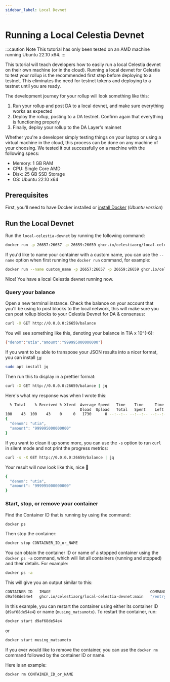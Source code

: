 ```yaml
---
sidebar_label: Local Devnet
---
```


# Running a Local Celestia Devnet

:::caution Note
This tutorial has only been tested on an AMD machine running Ubuntu 22.10 x64.
:::

This tutorial will teach developers how to easily run a local Celestia devnet
on their own machine (or in the cloud). Running a local devnet for Celestia
to test your rollup is the recommended first step before deploying to a testnet.
This eliminates the need for testnet tokens and deploying to a testnet until
you are ready.

The development journey for your rollup will look something like this:

1. Run your rollup and post DA to a local devnet, and make sure everything works
as expected
2. Deploy the rollup, posting to a DA testnet. Confirm again that everything
is functioning properly
3. Finally, deploy your rollup to the DA Layer's mainnet

Whether you're a developer simply testing things on your laptop or using a
virtual machine in the cloud, this process can be done on any machine of
your choosing. We tested it out successfully on a machine with the following
specs:

- Memory: 1 GB RAM
- CPU: Single Core AMD
- Disk: 25 GB SSD Storage
- OS: Ubuntu 22.10 x64

## Prerequisites

First, you'll need to have Docker installed or [install Docker](https://docs.docker.com/engine/install/ubuntu/#install-using-the-repository)
(*Ubuntu version*)

## Run the Local Devnet

Run the `local-celestia-devnet` by running the following command:

```bash
docker run -p 26657:26657 -p 26659:26659 ghcr.io/celestiaorg/local-celestia-devnet:main
```

If you'd like to name your container with a custom name, you can use the
`--name` option when first running the `docker run` command, for example:

```bash
docker run --name custom_name -p 26657:26657 -p 26659:26659 ghcr.io/celestiaorg/local-celestia-devnet:main
```

Nice! You have a local Celestia devnet running now.

### Query your balance

Open a new terminal instance. Check the balance on your account that you'll be
using to post blocks to the local network, this will make sure you can post
rollup blocks to your Celestia Devnet for DA & consensus:

```bash
curl -X GET http://0.0.0.0:26659/balance
```

You will see something like this, denoting your balance in TIA x 10^(-6):

```bash
{"denom":"utia","amount":"999995000000000"}
```

If you want to be able to transpose your JSON results into a nicer
format, you can install [`jq`](https://stedolan.github.io/jq/):

```bash
sudo apt install jq
```

Then run this to display in a prettier format:

```bash
curl -X GET http://0.0.0.0:26659/balance | jq
```

Here's what my response was when I wrote this:

```bash
  % Total    % Received % Xferd  Average Speed   Time    Time     Time  Current
                                 Dload  Upload   Total   Spent    Left  Speed
100    43  100    43    0     0   1730      0 --:--:-- --:--:-- --:--:--  1791
{
  "denom": "utia",
  "amount": "999995000000000"
}
```

If you want to clean it up some more, you can use the `-s` option to run `curl`
in silent mode and not print the progress metrics:

```bash
curl -s -X GET http://0.0.0.0:26659/balance | jq
```

Your result will now look like this, nice 🫡

```bash
{
  "denom": "utia",
  "amount": "999995000000000"
}
```

### Start, stop, or remove your container

Find the Container ID that is running by using the command:

```bash
docker ps
```

Then stop the container:

```bash
docker stop CONTAINER_ID_or_NAME
```

You can obtain the container ID or name of a stopped container using the
`docker ps -a` command, which will list all containers (running and stopped)
and their details. For example:

```bash
docker ps -a
```

This will give you an output similar to this:

<!-- markdownlint-disable MD013 -->
```bash
CONTAINER ID   IMAGE                                            COMMAND            CREATED         STATUS         PORTS                                                                                                                         NAMES
d9af68de54e4   ghcr.io/celestiaorg/local-celestia-devnet:main   "/entrypoint.sh"   5 minutes ago   Up 2 minutes   1317/tcp, 9090/tcp, 0.0.0.0:26657->26657/tcp, :::26657->26657/tcp, 26656/tcp, 0.0.0.0:26659->26659/tcp, :::26659->26659/tcp   musing_matsumoto
```
<!-- markdownlint-enable MD013 -->

In this example, you can restart the container using either its container ID
(`d9af68de54e4`) or name (`musing_matsumoto`). To restart the container, run:

```bash
docker start d9af68de54e4
```

or

```bash
docker start musing_matsumoto
```

If you ever would like to remove the container, you can use the `docker rm`
command followed by the container ID or name.

Here is an example:

```bash
docker rm CONTAINER_ID_or_NAME
```
